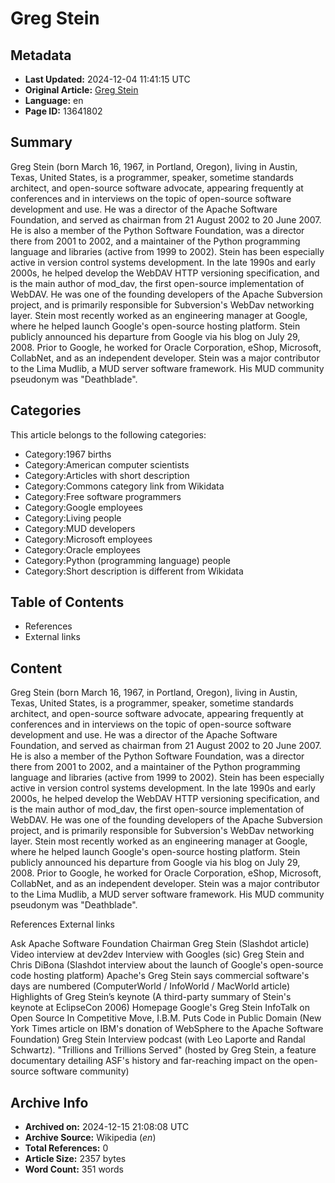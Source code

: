 # Greg Stein

## Metadata
- **Last Updated:** 2024-12-04 11:41:15 UTC
- **Original Article:** [Greg Stein](https://en.wikipedia.org/wiki/Greg_Stein)
- **Language:** en
- **Page ID:** 13641802

## Summary
Greg Stein (born March 16, 1967, in Portland, Oregon), living in Austin, Texas, United States,  is a programmer, speaker, sometime standards architect, and open-source software advocate, appearing frequently at conferences and in interviews on the topic of open-source software development and use.
He was a director of the Apache Software Foundation, and served as chairman from 21 August 2002 to 20 June 2007.  He is also a member of the Python Software Foundation, was a director there from 2001 to 2002, and a maintainer of the Python programming language and libraries (active from 1999 to 2002).
Stein has been especially active in version control systems development.  In the late 1990s and early 2000s, he helped develop the WebDAV HTTP versioning specification, and is the main author of mod_dav, the first open-source implementation of WebDAV.  He was one of the founding developers of the Apache Subversion project, and is primarily responsible for Subversion's WebDav networking layer.
Stein most recently worked as an engineering manager at Google, where he helped launch Google's open-source hosting platform. Stein publicly announced his departure from Google via his blog on July 29, 2008. Prior to Google, he worked for Oracle Corporation, eShop, Microsoft, CollabNet, and as an independent developer.
Stein was a major contributor to the Lima Mudlib, a MUD server software framework.  His MUD community pseudonym was "Deathblade".

## Categories
This article belongs to the following categories:

- Category:1967 births
- Category:American computer scientists
- Category:Articles with short description
- Category:Commons category link from Wikidata
- Category:Free software programmers
- Category:Google employees
- Category:Living people
- Category:MUD developers
- Category:Microsoft employees
- Category:Oracle employees
- Category:Python (programming language) people
- Category:Short description is different from Wikidata

## Table of Contents

- References
- External links

## Content

Greg Stein (born March 16, 1967, in Portland, Oregon), living in Austin, Texas, United States,  is a programmer, speaker, sometime standards architect, and open-source software advocate, appearing frequently at conferences and in interviews on the topic of open-source software development and use.
He was a director of the Apache Software Foundation, and served as chairman from 21 August 2002 to 20 June 2007.  He is also a member of the Python Software Foundation, was a director there from 2001 to 2002, and a maintainer of the Python programming language and libraries (active from 1999 to 2002).
Stein has been especially active in version control systems development.  In the late 1990s and early 2000s, he helped develop the WebDAV HTTP versioning specification, and is the main author of mod_dav, the first open-source implementation of WebDAV.  He was one of the founding developers of the Apache Subversion project, and is primarily responsible for Subversion's WebDav networking layer.
Stein most recently worked as an engineering manager at Google, where he helped launch Google's open-source hosting platform. Stein publicly announced his departure from Google via his blog on July 29, 2008. Prior to Google, he worked for Oracle Corporation, eShop, Microsoft, CollabNet, and as an independent developer.
Stein was a major contributor to the Lima Mudlib, a MUD server software framework.  His MUD community pseudonym was "Deathblade".

References
External links

Ask Apache Software Foundation Chairman Greg Stein (Slashdot article)
Video interview at dev2dev
Interview with Googles (sic) Greg Stein and Chris DiBona (Slashdot interview about the launch of Google's open-source code hosting platform)
Apache's Greg Stein says commercial software's days are numbered (ComputerWorld / InfoWorld / MacWorld article)
Highlights of Greg Stein’s keynote (A third-party summary of Stein's keynote at EclipseCon 2006)
Homepage
Google's Greg Stein InfoTalk on Open Source
In Competitive Move, I.B.M. Puts Code in Public Domain (New York Times article on IBM's donation of WebSphere to the Apache Software Foundation)
Greg Stein Interview podcast (with Leo Laporte and Randal Schwartz).
"Trillions and Trillions Served" (hosted by Greg Stein, a feature documentary detailing ASF's history and far-reaching impact on the open-source software community)

## Archive Info
- **Archived on:** 2024-12-15 21:08:08 UTC
- **Archive Source:** Wikipedia (_en_)
- **Total References:** 0
- **Article Size:** 2357 bytes
- **Word Count:** 351 words
